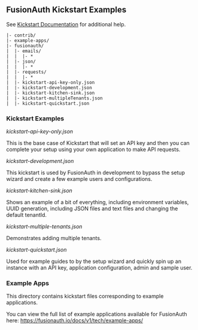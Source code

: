 ## FusionAuth Kickstart Examples

See [Kickstart Documentation](https://fusionauth.io/docs/v1/tech/installation-guide/kickstart) for additional help.


```
|- contrib/
|- example-apps/
|- fusionauth/
|  |- emails/
|  |  |- *
|  |- json/
|  |  |- *
|  |- requests/
|  |  |- *
|  |- kickstart-api-key-only.json
|  |- kickstart-development.json
|  |- kickstart-kitchen-sink.json
|  |- kickstart-multipleTenants.json
|  |- kickstart-quickstart.json
```

### Kickstart Examples

*kickstart-api-key-only.json*

This is the base case of Kickstart that will set an API key and then you can complete your setup using your own application to make API requests.

*kickstart-development.json*

This kickstart is used by FusionAuth in development to bypass the setup wizard and create a few example users and configurations.

*kickstart-kitchen-sink.json*

Shows an example of a bit of everything, including environment variables, UUID generation, including JSON files and text files and changing the default tenantId.

*kickstart-multiple-tenants.json*

Demonstrates adding multiple tenants.

*kickstart-quickstart.json*

Used for example guides to by the setup wizard and quickly spin up an instance with an API key, application configuration, admin and sample user.

### Example Apps

This directory contains kickstart files corresponding to example applications. 

You can view the full list of example applications available for FusionAuth here: https://fusionauth.io/docs/v1/tech/example-apps/
